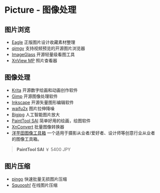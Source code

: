 # Picture - 图像处理

## 图片浏览

- [Eagle](https://cn.eagle.cool/)
正版图片设计收藏素材整理
- [qimgv](https://github.com/easymodo/qimgv)
支持视频预览的开源图片浏览器
- [ImageGlass](https://imageglass.org/)
开源轻量级看图工具
- [XnView MP](https://www.xnview.com/en/xnviewmp/)
照片查看器

## 图像处理
- [Krita](https://krita.org/zh/)
开源数字绘画和动画创作软件
- [Gimp](https://www.gimp.org/)
开源图像处理软件
- [Inkscape](https://inkscape.org/zh/)
开源矢量图形编辑软件
- [waifu2x](https://github.com/nagadomi/waifu2x)
图片拉伸降噪
- [Bigjpg](http://bigjpg.com/)
人工智能图片放大
- [PaintTool SAI](https://www.systemax.jp/ja/sai/)
简单好用的绘画，绘图软件
- [XnConvert](https://www.xnview.com/en/xnconvert/)
批量图像转换器
- [洋芋田图像工具箱](https://imagetoolkit.potatofield.cn/)
一个适用于摄影从业者/爱好者、设计师等创意行业从业者的图像工具箱。

> **PaintTool SAI**
> ￥ 5400 JPY

## 图片压缩

- [pingo](https://css-ig.net/pingo)
快速批量无损图片压缩
- [Squoosh!](https://squoosh.app/)
在线图片压缩